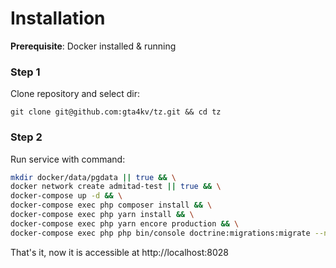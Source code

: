 # Installation

**Prerequisite**: Docker installed & running 

### Step 1

Clone repository and select dir:
```
git clone git@github.com:gta4kv/tz.git && cd tz
```

### Step 2
Run service with command:
```bash
mkdir docker/data/pgdata || true && \
docker network create admitad-test || true && \
docker-compose up -d && \
docker-compose exec php composer install && \
docker-compose exec php yarn install && \
docker-compose exec php yarn encore production && \
docker-compose exec php php bin/console doctrine:migrations:migrate --no-interaction
```

That's it, now it is accessible at http://localhost:8028